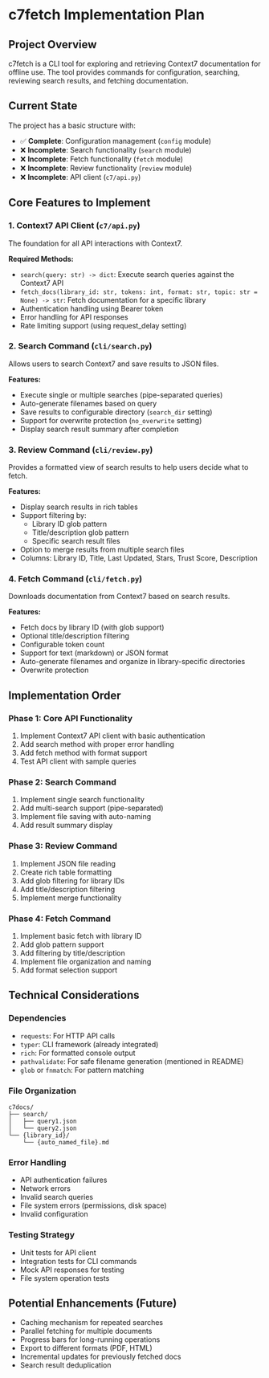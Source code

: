 # c7fetch Implementation Plan

## Project Overview
c7fetch is a CLI tool for exploring and retrieving Context7 documentation for offline use. The tool provides commands for configuration, searching, reviewing search results, and fetching documentation.

## Current State
The project has a basic structure with:
- ✅ **Complete**: Configuration management (`config` module)
- ❌ **Incomplete**: Search functionality (`search` module)
- ❌ **Incomplete**: Fetch functionality (`fetch` module)
- ❌ **Incomplete**: Review functionality (`review` module)
- ❌ **Incomplete**: API client (`c7/api.py`)

## Core Features to Implement

### 1. Context7 API Client (`c7/api.py`)
The foundation for all API interactions with Context7.

**Required Methods:**
- `search(query: str) -> dict`: Execute search queries against the Context7 API
- `fetch_docs(library_id: str, tokens: int, format: str, topic: str = None) -> str`: Fetch documentation for a specific library
- Authentication handling using Bearer token
- Error handling for API responses
- Rate limiting support (using request_delay setting)

### 2. Search Command (`cli/search.py`)
Allows users to search Context7 and save results to JSON files.

**Features:**
- Execute single or multiple searches (pipe-separated queries)
- Auto-generate filenames based on query
- Save results to configurable directory (`search_dir` setting)
- Support for overwrite protection (`no_overwrite` setting)
- Display search result summary after completion

### 3. Review Command (`cli/review.py`)
Provides a formatted view of search results to help users decide what to fetch.

**Features:**
- Display search results in rich tables
- Support filtering by:
  - Library ID glob pattern
  - Title/description glob pattern
  - Specific search result files
- Option to merge results from multiple search files
- Columns: Library ID, Title, Last Updated, Stars, Trust Score, Description

### 4. Fetch Command (`cli/fetch.py`)
Downloads documentation from Context7 based on search results.

**Features:**
- Fetch docs by library ID (with glob support)
- Optional title/description filtering
- Configurable token count
- Support for text (markdown) or JSON format
- Auto-generate filenames and organize in library-specific directories
- Overwrite protection

## Implementation Order

### Phase 1: Core API Functionality
1. Implement Context7 API client with basic authentication
2. Add search method with proper error handling
3. Add fetch method with format support
4. Test API client with sample queries

### Phase 2: Search Command
1. Implement single search functionality
2. Add multi-search support (pipe-separated)
3. Implement file saving with auto-naming
4. Add result summary display

### Phase 3: Review Command
1. Implement JSON file reading
2. Create rich table formatting
3. Add glob filtering for library IDs
4. Add title/description filtering
5. Implement merge functionality

### Phase 4: Fetch Command
1. Implement basic fetch with library ID
2. Add glob pattern support
3. Add filtering by title/description
4. Implement file organization and naming
5. Add format selection support

## Technical Considerations

### Dependencies
- `requests`: For HTTP API calls
- `typer`: CLI framework (already integrated)
- `rich`: For formatted console output
- `pathvalidate`: For safe filename generation (mentioned in README)
- `glob` or `fnmatch`: For pattern matching

### File Organization
```
c7docs/
├── search/
│   ├── query1.json
│   └── query2.json
└── {library_id}/
    └── {auto_named_file}.md
```

### Error Handling
- API authentication failures
- Network errors
- Invalid search queries
- File system errors (permissions, disk space)
- Invalid configuration

### Testing Strategy
- Unit tests for API client
- Integration tests for CLI commands
- Mock API responses for testing
- File system operation tests

## Potential Enhancements (Future)
- Caching mechanism for repeated searches
- Parallel fetching for multiple documents
- Progress bars for long-running operations
- Export to different formats (PDF, HTML)
- Incremental updates for previously fetched docs
- Search result deduplication